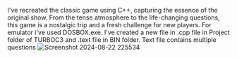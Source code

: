 I've recreated the classic game using C++, capturing the essence of the original show.
From the tense atmosphere to the life-changing questions, this game is a nostalgic trip and a fresh challenge for new players.
For emulator i've used DOSBOX.exe. I've created a new file in .cpp file in Project folder of TURBOC3 and .text file in BIN folder. 
Text file contains multiple questions 
![Screenshot 2024-08-22 225534](https://github.com/user-attachments/assets/55c85377-b8ac-4b87-92e8-075515bc1fdc)



